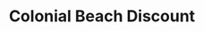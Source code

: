 ---
title: "Colonial Beach Discount"
url: /colonial-beach/colonial-beach-discount/
shop: variety store
---
